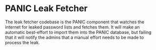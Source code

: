 PANIC Leak Fetcher
==================

The leak fetcher codebase is the PANIC component that watches the internet for
leaked password lists and fetches them.  It will make an automatic best-effort
to import them into the PANIC database, but failing that it will notify the
admins that a manual effort needs to be made to process the leak. 

